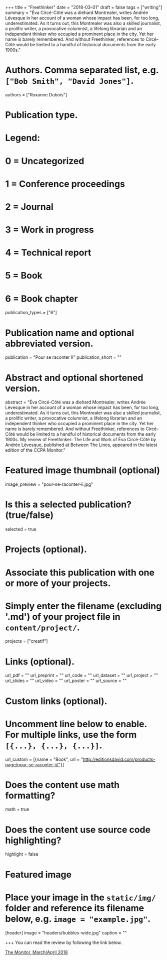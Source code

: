 +++
title = "Freethinker"
date = "2018-03-01"
draft = false
tags = ["writing"]
summary = "Éva Circé-Côté was a diehard Montrealer, writes Andrée Lévesque in her account of a woman whose impact has been, for too long, underestimated. As it turns out, this Montrealer was also a skilled journalist, a prolific writer, a provocative columnist, a lifelong librarian and an independent thinker who occupied a prominent place in the city. Yet her name is barely remembered. And without Freethinker, references to Circé-Côté would be limited to a handful of historical documents from the early 1900s."


# Authors. Comma separated list, e.g. `["Bob Smith", "David Jones"]`.
authors = ["Roxanne Dubois"]

# Publication type.
# Legend:
# 0 = Uncategorized
# 1 = Conference proceedings
# 2 = Journal
# 3 = Work in progress
# 4 = Technical report
# 5 = Book
# 6 = Book chapter
publication_types = ["6"]

# Publication name and optional abbreviated version.
publication = "Pour se raconter II"
publication_short = ""

# Abstract and optional shortened version.
abstract = "Éva Circé-Côté was a diehard Montrealer, writes Andrée Lévesque in her account of a woman whose impact has been, for too long, underestimated. As it turns out, this Montrealer was also a skilled journalist, a prolific writer, a provocative columnist, a lifelong librarian and an independent thinker who occupied a prominent place in the city. Yet her name is barely remembered. And without Freethinker, references to Circé-Côté would be limited to a handful of historical documents from the early 1900s. My review of Freethinker: The Life and Work of Éva Circé-Côté by Andrée Lévesque, published at Between The Lines, appeared in the latest edition of the CCPA Monitor."

# Featured image thumbnail (optional)
image_preview = "pour-se-raconter-ii.jpg"

# Is this a selected publication? (true/false)
selected = true

# Projects (optional).
#   Associate this publication with one or more of your projects.
#   Simply enter the filename (excluding '.md') of your project file in `content/project/`.
projects = ["creatif"]

# Links (optional).
url_pdf = ""
url_preprint = ""
url_code = ""
url_dataset = ""
url_project = ""
url_slides = ""
url_video = ""
url_poster = ""
url_source = ""

# Custom links (optional).
#   Uncomment line below to enable. For multiple links, use the form `[{...}, {...}, {...}]`.
 url_custom = [{name = "Book", url = "http://editionsdavid.com/products-page/pour-se-raconter-ii/"}]

# Does the content use math formatting?
math = true

# Does the content use source code highlighting?
highlight = false

# Featured image
# Place your image in the `static/img/` folder and reference its filename below, e.g. `image = "example.jpg"`.
[header]
image = "headers/bubbles-wide.jpg"
caption = ""

+++
You can read the review by following the link below.

[The Monitor, March/April 2018](https://www.policyalternatives.ca/publications/monitor/monitor-marchapril-2018)





